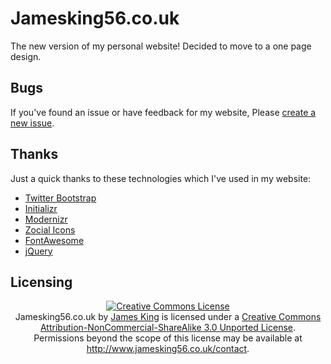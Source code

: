 Jamesking56.co.uk
=================

The new version of my personal website! Decided to move to a one page design.

## Bugs
If you've found an issue or have feedback for my website, Please [create a new issue](https://github.com/Jamesking56/Jamesking56.co.uk/issues/new).

## Thanks
Just a quick thanks to these technologies which I've used in my website:

* [Twitter Bootstrap](http://twitter.github.com/bootstrap/)
* [Initializr](http://www.initializr.com)
* [Modernizr](http://modernizr.com)
* [Zocial Icons](http://zocial.smcllns.com)
* [FontAwesome](http://fortawesome.github.com/Font-Awesome/)
* [jQuery](http://jquery.com)

## Licensing
<center><a rel="license" href="http://creativecommons.org/licenses/by-nc-sa/3.0/deed.en_US"><img alt="Creative Commons License" style="border-width:0" src="http://i.creativecommons.org/l/by-nc-sa/3.0/88x31.png" /></a><br /><span xmlns:dct="http://purl.org/dc/terms/" property="dct:title">Jamesking56.co.uk</span> by <a xmlns:cc="http://creativecommons.org/ns#" href="http://www.jamesking56.co.uk" property="cc:attributionName" rel="cc:attributionURL">James King</a> is licensed under a <a rel="license" href="http://creativecommons.org/licenses/by-nc-sa/3.0/deed.en_US">Creative Commons Attribution-NonCommercial-ShareAlike 3.0 Unported License</a>.<br />Permissions beyond the scope of this license may be available at <a xmlns:cc="http://creativecommons.org/ns#" href="http://www.jamesking56.co.uk/contact" rel="cc:morePermissions">http://www.jamesking56.co.uk/contact</a>.</center>